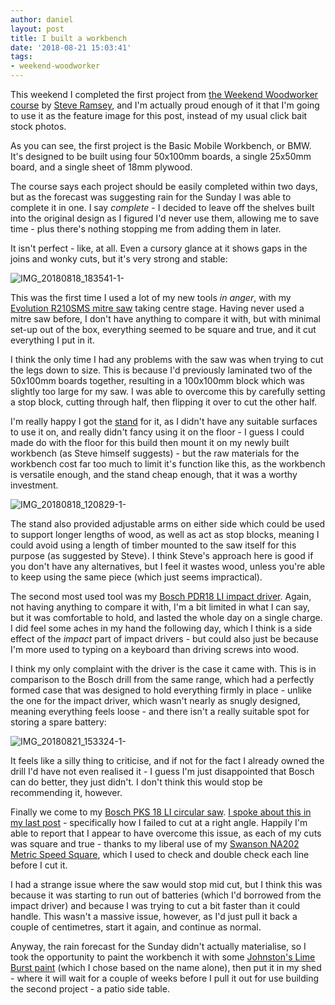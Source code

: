 ```yaml
---
author: daniel
layout: post
title: I built a workbench
date: '2018-08-21 15:03:41'
tags:
- weekend-woodworker
---
```


This weekend I completed the first project from [the Weekend Woodworker course](https://theweekendwoodworker.com/) by [Steve Ramsey](https://www.youtube.com/user/stevinmarin), and I'm actually proud enough of it that I'm going to use it as the feature image for this post, instead of my usual click bait stock photos.

As you can see, the first project is the Basic Mobile Workbench, or BMW. It's designed to be built using four 50x100mm boards, a single 25x50mm board, and a single sheet of 18mm plywood.

The course says each project should be easily completed within two days, but as the forecast was suggesting rain for the Sunday I was able to complete it in one. I say _complete_ - I decided to leave off the shelves built into the original design as I figured I'd never use them, allowing me to save time - plus there's nothing stopping me from adding them in later.

It isn't perfect - like, at all. Even a cursory glance at it shows gaps in the joins and wonky cuts, but it's very strong and stable:

![IMG_20180818_183541-1-](//d1a0j00khen1nw.cloudfront.net/2018/08/IMG_20180818_183541-1-.jpg)

This was the first time I used a lot of my new tools _in anger_, with my [Evolution R210SMS mitre saw](http://www.evolutionpowertools.com/uk/build/mitresaws/r210sms/) taking centre stage. Having never used a mitre saw before, I don't have anything to compare it with, but with minimal set-up out of the box, everything seemed to be square and true, and it cut everything I put in it.

I think the only time I had any problems with the saw was when trying to cut the legs down to size. This is because I'd previously laminated two of the 50x100mm boards together, resulting in a 100x100mm block which was slightly too large for my saw. I was able to overcome this by carefully setting a stop block, cutting through half, then flipping it over to cut the other half.

I'm really happy I got the [stand](http://www.evolutionpowertools.com/uk/group/mitrestand.php) for it, as I didn't have any suitable surfaces to use it on, and really didn't fancy using it on the floor - I guess I could made do with the floor for this build then mount it on my newly built workbench (as Steve himself suggests) - but the raw materials for the workbench cost far too much to limit it's function like this, as the workbench is versatile enough, and the stand cheap enough, that it was a worthy investment.

![IMG_20180818_120829-1-](//d1a0j00khen1nw.cloudfront.net/2018/08/IMG_20180818_120829-1-.jpg)

The stand also provided adjustable arms on either side which could be used to support longer lengths of wood, as well as act as stop blocks, meaning I could avoid using a length of timber mounted to the saw itself for this purpose (as suggested by Steve). I think Steve's approach here is good if you don't have any alternatives, but I feel it wastes wood, unless you're able to keep using the same piece (which just seems impractical).

The second most used tool was my [Bosch PDR18 LI impact driver](https://amzn.to/2BD0I26). Again, not having anything to compare it with, I'm a bit limited in what I can say, but it was comfortable to hold, and lasted the whole day on a single charge. I did feel some aches in my hand the following day, which I think is a side effect of the _impact_ part of impact drivers - but could also just be because I'm more used to typing on a keyboard than driving screws into wood.

I think my only complaint with the driver is the case it came with. This is in comparison to the Bosch drill from the same range, which had a perfectly formed case that was designed to hold everything firmly in place - unlike the one for the impact driver, which wasn't nearly as snugly designed, meaning everything feels loose - and there isn't a really suitable spot for storing a spare battery:

![IMG_20180821_153324-1-](//d1a0j00khen1nw.cloudfront.net/2018/08/IMG_20180821_153324-1-.jpg)

It feels like a silly thing to criticise, and if not for the fact I already owned the drill I'd have not even realised it - I guess I'm just disappointed that Bosch can do better, they just didn't. I don't think this would stop be recommending it, however.

Finally we come to my [Bosch PKS 18 LI circular saw](https://amzn.to/2Prj3Cc). [I spoke about this in my last post](/2018/08/03/wood-you-believe-it/) - specifically how I failed to cut at a right angle. Happily I'm able to report that I appear to have overcome this issue, as each of my cuts was square and true - thanks to my liberal use of my [Swanson NA202 Metric Speed Square](https://amzn.to/2N8TXXc), which I used to check and double check each line before I cut it.

I had a strange issue where the saw would stop mid cut, but I think this was because it was starting to run out of batteries (which I'd borrowed from the impact driver) and because I was trying to cut a bit faster than it could handle. This wasn't a massive issue, however, as I'd just pull it back a couple of centimetres, start it again, and continue as normal.

Anyway, the rain forecast for the Sunday didn't actually materialise, so I took the opportunity to paint the workbench it with some [Johnston's Lime Burst paint](https://amzn.to/2MqlPda) (which I chose based on the name alone), then put it in my shed - where it will wait for a couple of weeks before I pull it out for use building the second project - a patio side table.
